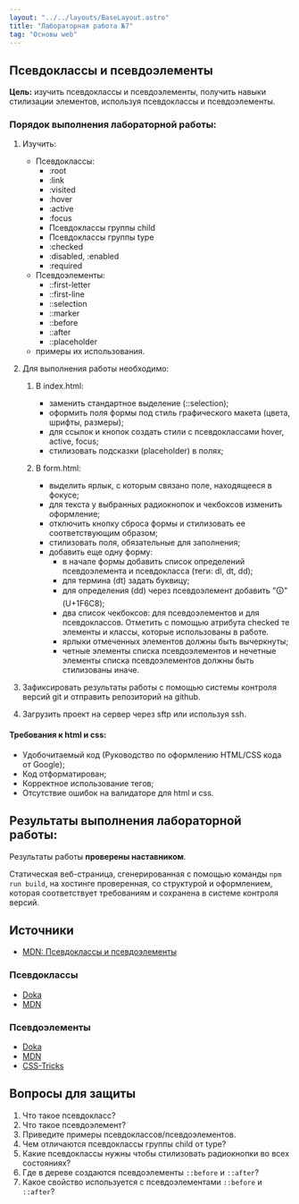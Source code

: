 ```yaml
---
layout: "../../layouts/BaseLayout.astro"
title: "Лабораторная работа №7"
tag: "Основы web"
---
```


## Псевдоклассы и псевдоэлементы

**Цель:** изучить псевдоклассы и псевдоэлементы, получить навыки стилизации элементов, используя псевдоклассы и псевдоэлементы.

### Порядок выполнения лабораторной работы:

1. Изучить:
   - Псевдоклассы:
     - :root
     - :link
     - :visited
     - :hover
     - :active
     - :focus
     - Псевдоклассы группы child
     - Псевдоклассы группы type
     - :checked
     - :disabled, :enabled
     - :required
   - Псевдоэлементы:
     - ::first-letter
     - ::first-line
     - ::selection
     - ::marker
     - ::before
     - ::after
     - ::placeholder
   - примеры их использования.
1. Для выполнения работы необходимо:

   1. В index.html:

      - заменить стандартное выделение (::selection);
      - оформить поля формы под стиль графического макета (цвета, шрифты, размеры);
      - для ссылок и кнопок создать стили с псевдоклассами hover, active, focus;
      - стилизовать подсказки (placeholder) в полях;

   1. В form.html:
      - выделить ярлык, с которым связано поле, находящееся в фокусе;
      - для текста у выбранных радиокнопок и чекбоксов изменить оформление;
      - отключить кнопку сброса формы и стилизовать ее соответствующим образом;
      - стилизовать поля, обязательные для заполнения;
      - добавить еще одну форму:
        - в начале формы добавить список определений псевдоэлемента и псевдокласса (теги: dl, dt, dd);
        - для термина (dt) задать буквицу;
        - для определения (dd) через псевдоэлемент добавить "🛈" (U+1F6C8);
        - два список чекбоксов: для псевдоэлементов и для псевдоклассов. Отметить с помощью атрибута checked те элементы и классы, которые использованы в работе.
        - ярлыки отмеченных элементов должны быть вычеркнуты;
        - четные элементы списка псевдоэлементов и нечетные элементы списка псевдоэлементов должны быть стилизованы иначе.

1. Зафиксировать результаты работы с помощью системы контроля версий git и отправить репозиторий на github.
1. Загрузить проект на сервер через sftp или используя ssh.

#### Требования к html и css:

- Удобочитаемый код (Руководство по оформлению HTML/CSS кода от Google);
- Код отформатирован;
- Корректное использование тегов;
- Отсутствие ошибок на валидаторе для html и css.

## Результаты выполнения лабораторной работы:

Результаты работы **проверены наставником**.

Статическая веб-страница, сгенерированная с помощью команды `npm run build`, на хостинге проверенная, со структурой и оформлением, которая соответствует требованиям и сохранена в системе контроля версий.

## Источники

- [MDN: Псевдоклассы и псевдоэлементы](https://developer.mozilla.org/ru/docs/Learn/CSS/Building_blocks/Selectors/Pseudo-classes_and_pseudo-elements)

### Псевдоклассы

- [Doka](https://doka.guide/css/pseudoclasses/)
- [MDN](https://developer.mozilla.org/ru/docs/Web/CSS/Pseudo-classes)

### Псевдоэлементы

- [Doka](https://doka.guide/css/pseudoelements/)
- [MDN](https://developer.mozilla.org/ru/docs/Web/CSS/Pseudo-elements)
- [CSS-Tricks](https://css-tricks.com/pseudo-element-roundup/)

## Вопросы для защиты

1. Что такое псевдокласс?
1. Что такое псевдоэлемент?
1. Приведите примеры псевдоклассов/псевдоэлементов.
1. Чем отличаются псевдоклассы группы child от type?
1. Какие псевдоклассы нужны чтобы стилизовать радиокнопки во всех состояниях?
1. Где в дереве создаются псевдоэлементы `::before` и `::after`?
1. Какое свойство используется с псевдоэлементами `::before` и `::after`?
